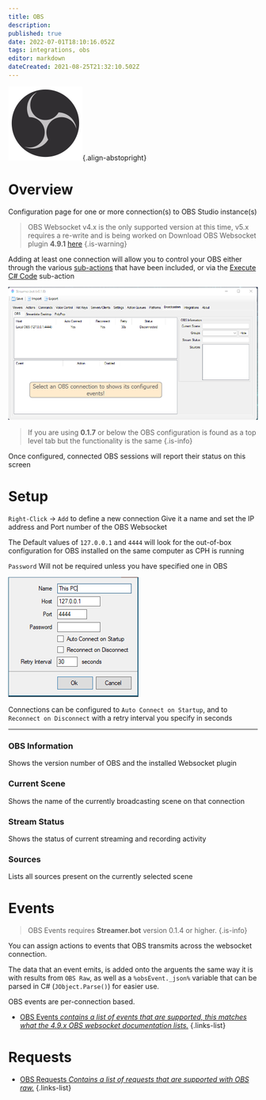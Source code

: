 ```yaml
---
title: OBS
description: 
published: true
date: 2022-07-01T18:10:16.052Z
tags: integrations, obs
editor: markdown
dateCreated: 2021-08-25T21:32:10.502Z
---
```


![obs.svg](/logos/obs.svg){.align-abstopright}

# Overview
Configuration page for one or more connection(s) to OBS Studio instance(s)

> OBS Websocket v4.x is the only supported version at this time, v5.x requires a re-write and is being worked on
Download OBS Websocket plugin **4.9.1** [here](https://obsproject.com/forum/resources/obs-websocket-remote-control-obs-studio-from-websockets.466/)
{.is-warning}

Adding at least one connection will allow you to control your OBS either through the various [sub-actions](/Sub-Actions#main) that have been included, or via the [Execute C# Code](/Sub-Actions/Code/Execute-CSharp-Code) sub-action

![broadcasters-obs-018.png](/broadcasters-obs-018.png)

> If you are using **0.1.7** or below the OBS configuration is found as a top level tab but the functionality is the same
{.is-info}


Once configured, connected OBS sessions will report their status on this screen

# Setup
`Right-Click` -> `Add` to define a new connection
Give it a name and set the IP address and Port number of the OBS Websocket

The Default values of `127.0.0.1` and `4444` will look for the out-of-box configuration for OBS installed on the same computer as CPH is running

`Password` Will not be required unless you have specified one in OBS

![New Connection](/119574587-9adb7e80-bdad-11eb-82c1-ec9ed668a40d.png)


Connections can be configured to `Auto Connect on Startup`, and to `Reconnect on Disconnect` with a retry interval you specify in seconds

***

### OBS Information

Shows the version number of OBS and the installed Websocket plugin

### Current Scene

Shows the name of the currently broadcasting scene on that connection

### Stream Status

Shows the status of current streaming and recording activity

### Sources

Lists all sources present on the currently selected scene

# Events

> OBS Events requires **Streamer.bot** version 0.1.4 or higher.
{.is-info}

You can assign actions to events that OBS transmits across the websocket connection.

The data that an event emits, is added onto the arguents the same way it is with results from `OBS Raw`, as well as a `%obsEvent._json%` variable that can be parsed in C# (`JObject.Parse()`) for easier use.

OBS events are per-connection based.

* [OBS Events *contains a list of events that are supported, this matches what the 4.9.x OBS websocket documentation lists.*](/en/Integrations/OBS/OBS-Events)
{.links-list}
# Requests
* [OBS Requests *Contains a list of requests that are supported with OBS raw.*](/en/Integrations/OBS/OBS-Requests) 
{.links-list}